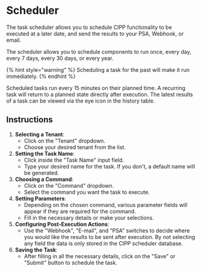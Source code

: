 # Scheduler

The task scheduler allows you to schedule CIPP functionality to be executed at a later date, and send the results to your PSA, Webhook, or email.&#x20;

The scheduler allows you to schedule components to run once, every day, every 7 days, every 30 days, or every year.

{% hint style="warning" %}
Scheduling a task for the past will make it run immediately.
{% endhint %}

Scheduled tasks run every 15 minutes on their planned time. A recurring task will return to a planned state directly after execution. The latest results of a task can be viewed via the eye icon in the history table.

## Instructions

1. **Selecting a Tenant**:
   * Click on the "Tenant" dropdown.
   * Choose your desired tenant from the list.
2. **Setting the Task Name**:
   * Click inside the "Task Name" input field.
   * Type your desired name for the task. If you don't, a default name will be generated.
3. **Choosing a Command**:
   * Click on the "Command" dropdown.
   * Select the command you want the task to execute.
4. **Setting Parameters**:
   * Depending on the chosen command, various parameter fields will appear if they are required for the command.
   * Fill in the necessary details or make your selections.
5. **Configuring Post-Execution Actions**:
   * Use the "Webhook", "E-mail", and "PSA" switches to decide where you would like the results to be sent after execution. By not selecting any field the data is only stored in the CIPP scheduler database.
6. **Saving the Task**:
   * After filling in all the necessary details, click on the "Save" or "Submit" button to schedule the task.

